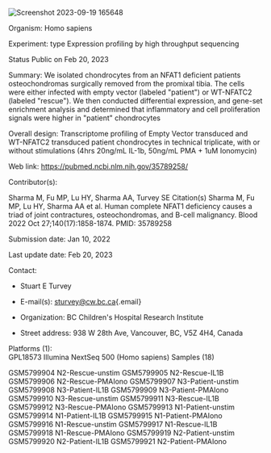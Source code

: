 
![Screenshot 2023-09-19 165648](https://github.com/liamg15/RNAseq/assets/71047301/17b15d7b-d99f-4148-ba09-83ce0fc5f1c2)

Organism: Homo sapiens

Experiment: type Expression profiling by high throughput sequencing

Status Public on Feb 20, 2023

Summary: We isolated chondrocytes from an NFAT1 deficient patients
osteochondromas surgically removed from the promixal tibia. The cells
were either infected with empty vector (labeled "patient") or WT-NFATC2
(labeled "rescue"). We then conducted differential expression, and
gene-set enrichment analysis and determined that inflammatory and cell
proliferation signals were higher in "patient" chondrocytes

Overall design: Transcriptome profiling of Empty Vector transduced and
WT-NFATC2 transduced patient chondrocytes in technical triplicate, with
or without stimulations (4hrs 20ng/mL IL-1b, 50ng/mL PMA + 1uM
Ionomycin)

Web link: <https://pubmed.ncbi.nlm.nih.gov/35789258/>

Contributor(s):

Sharma M, Fu MP, Lu HY, Sharma AA, Turvey SE Citation(s) Sharma M, Fu
MP, Lu HY, Sharma AA et al. Human complete NFAT1 deficiency causes a
triad of joint contractures, osteochondromas, and B-cell malignancy.
Blood 2022 Oct 27;140(17):1858-1874. PMID: 35789258

Submission date: Jan 10, 2022

Last update date: Feb 20, 2023

Contact:

-   Stuart E Turvey

-   E-mail(s): [sturvey\@cw.bc.ca](mailto:sturvey@cw.bc.ca){.email}

-   Organization: BC Children's Hospital Research Institute

-   Street address: 938 W 28th Ave, Vancouver, BC, V5Z 4H4, Canada

Platforms (1):\
GPL18573 Illumina NextSeq 500 (Homo sapiens) Samples (18)

GSM5799904 N2-Rescue-unstim GSM5799905 N2-Rescue-IL1B GSM5799906
N2-Rescue-PMAIono GSM5799907 N3-Patient-unstim GSM5799908
N3-Patient-IL1B GSM5799909 N3-Patient-PMAIono GSM5799910
N3-Rescue-unstim GSM5799911 N3-Rescue-IL1B GSM5799912 N3-Rescue-PMAIono
GSM5799913 N1-Patient-unstim GSM5799914 N1-Patient-IL1B GSM5799915
N1-Patient-PMAIono GSM5799916 N1-Rescue-unstim GSM5799917 N1-Rescue-IL1B
GSM5799918 N1-Rescue-PMAIono GSM5799919 N2-Patient-unstim GSM5799920
N2-Patient-IL1B GSM5799921 N2-Patient-PMAIono
